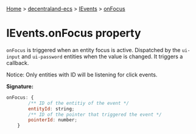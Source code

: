 [Home](./index) &gt; [decentraland-ecs](./decentraland-ecs.md) &gt; [IEvents](./decentraland-ecs.ievents.md) &gt; [onFocus](./decentraland-ecs.ievents.onfocus.md)

# IEvents.onFocus property

`onFocus` is triggered when an entity focus is active. Dispatched by the `ui-input` and `ui-password` entities when the value is changed. It triggers a callback.

Notice: Only entities with ID will be listening for click events.

**Signature:**
```javascript
onFocus: {
        /** ID of the entitiy of the event */
        entityId: string;
        /** ID of the pointer that triggered the event */
        pointerId: number;
    }
```
